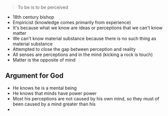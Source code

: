 > To be is to be perceived

- 18th century bishop
- Empiricist (knowledge comes primarily from experience)
- It's because what we know are ideas or perceptions that we can't know matter
- We can't know material substance because there is no such thing as material substance
- Attempted to close the gap between perception and reality 
- All senses are perceptions and in the mind (kicking a rock is touch)
- Matter is the opposite of mind 

## Argument for God
- He knows he is a mental being
- He knows that minds have power power
- Most his perceptions are not caused by his own mind, so they must of been caused by a mind greater than his
- 
